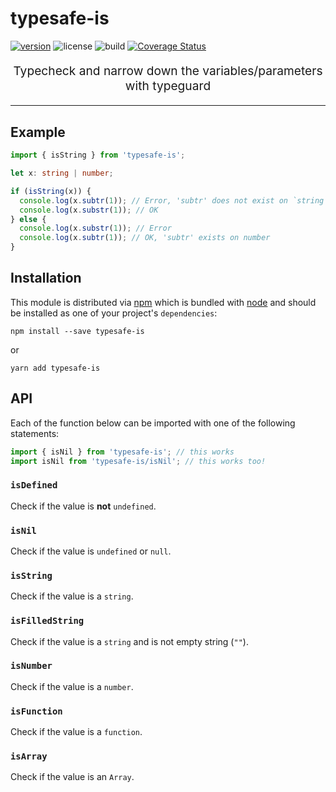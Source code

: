 # typesafe-is

[![version](https://img.shields.io/npm/v/typesafe-is.svg)](https://www.npmjs.com/package/typesafe-is) ![license](https://img.shields.io/npm/l/typesafe-is.svg) ![build](https://travis-ci.org/malcolm-kee/typesafe-is.svg?branch=master) [![Coverage Status](https://coveralls.io/repos/github/malcolm-kee/typesafe-is/badge.svg?branch=master)](https://coveralls.io/github/malcolm-kee/typesafe-is?branch=master)

<p align="center" style="font-size:1.2rem">Typecheck and narrow down the variables/parameters with typeguard</p>

<hr />

## Example

```ts
import { isString } from 'typesafe-is';

let x: string | number;

if (isString(x)) {
  console.log(x.subtr(1)); // Error, 'subtr' does not exist on `string`
  console.log(x.substr(1)); // OK
} else {
  console.log(x.substr(1)); // Error
  console.log(x.subtr(1)); // OK, 'subtr' exists on number
}
```

## Installation

This module is distributed via [npm][npm] which is bundled with [node][node] and
should be installed as one of your project's `dependencies`:

```
npm install --save typesafe-is
```

or

```
yarn add typesafe-is
```

## API

Each of the function below can be imported with one of the following statements:

```ts
import { isNil } from 'typesafe-is'; // this works
import isNil from 'typesafe-is/isNil'; // this works too!
```

### `isDefined`

Check if the value is **not** `undefined`.

### `isNil`

Check if the value is `undefined` or `null`.

### `isString`

Check if the value is a `string`.

### `isFilledString`

Check if the value is a `string` and is not empty string (`""`).

### `isNumber`

Check if the value is a `number`.

### `isFunction`

Check if the value is a `function`.

### `isArray`

Check if the value is an `Array`.

[npm]: https://www.npmjs.com/
[node]: https://nodejs.org
